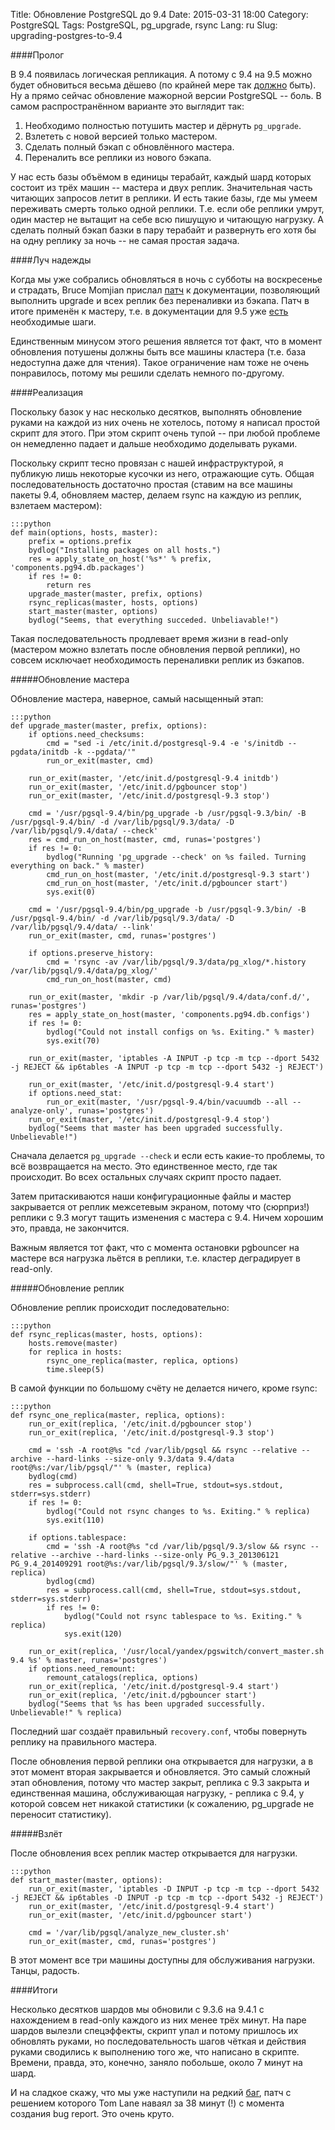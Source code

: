 Title: Обновление PostgreSQL до 9.4
Date: 2015-03-31 18:00
Category: PostgreSQL
Tags: PostgreSQL, pg_upgrade, rsync
Lang: ru
Slug: upgrading-postgres-to-9.4

####Пролог

В 9.4 появилась логическая репликация. А потому с 9.4 на 9.5 можно будет
обновиться весьма дёшево (по крайней мере так
[должно](https://wiki.postgresql.org/wiki/UDR_Online_Upgrade) быть). Ну а прямо
сейчас обновление мажорной версии PostgreSQL -- боль. В самом распространённом
варианте это выглядит так:

  1. Необходимо полностью потушить мастер и дёрнуть `pg_upgrade`.
  2. Взлететь с новой версией только мастером.
  3. Сделать полный бэкап с обновлённого мастера.
  4. Переналить все реплики из нового бэкапа.

У нас есть базы объёмом в единицы терабайт, каждый шард которых состоит из трёх
машин -- мастера и двух реплик. Значительная часть читающих запросов летит в
реплики. И есть такие базы, где мы умеем переживать смерть только одной реплики.
Т.е. если обе реплики умрут, один мастер не вытащит на себе всю пишущую и
читающую нагрузку. А сделать полный бэкап базки в пару терабайт и развернуть
его хотя бы на одну реплику за ночь -- не самая простая задача.

####Луч надежды

Когда мы уже собрались обновляться в ночь с субботы на воскресенье и страдать,
Bruce Momjian прислал
[патч](http://www.postgresql.org/message-id/20150219165755.GA18714@momjian.us)
к документации, позволяющий выполнить upgrade и всех реплик без переналивки из
бэкапа. Патч в итоге применён к мастеру, т.е. в документации для 9.5 уже
[есть](http://www.postgresql.org/docs/devel/static/pgupgrade.html) необходимые
шаги.

Единственным минусом этого решения является тот факт, что в момент обновления
потушены должны быть все машины кластера (т.е. база недоступна даже для чтения).
Такое ограничение нам тоже не очень понравилось, потому мы решили сделать
немного по-другому.

####Реализация

Поскольку базок у нас несколько десятков, выполнять обновление руками на каждой
из них очень не хотелось, потому я написал простой скрипт для этого. При этом
скрипт очень тупой -- при любой проблеме он немедленно падает и дальше необходимо
доделывать руками.

Поскольку скрипт тесно провязан с нашей инфраструктурой, я публикую лишь
некоторые кусочки из него, отражающие суть. Общая последовательность достаточно
простая (ставим на все машины пакеты 9.4, обновляем мастер, делаем rsync на
каждую из реплик, взлетаем мастером):

    :::python
    def main(options, hosts, master):
        prefix = options.prefix
        bydlog("Installing packages on all hosts.")
        res = apply_state_on_host('%s*' % prefix, 'components.pg94.db.packages')
        if res != 0:
            return res
        upgrade_master(master, prefix, options)
        rsync_replicas(master, hosts, options)
        start_master(master, options)
        bydlog("Seems, that everything succeded. Unbeliavable!")

Такая последовательность продлевает время жизни в read-only (мастером можно
взлетать после обновления первой реплики), но совсем исключает необходимость
переналивки реплик из бэкапов.

#####Обновление мастера

Обновление мастера, наверное, самый насыщенный этап:

    :::python
    def upgrade_master(master, prefix, options):
        if options.need_checksums:
            cmd = "sed -i /etc/init.d/postgresql-9.4 -e 's/initdb --pgdata/initdb -k --pgdata/'"
            run_or_exit(master, cmd)

        run_or_exit(master, '/etc/init.d/postgresql-9.4 initdb')
        run_or_exit(master, '/etc/init.d/pgbouncer stop')
        run_or_exit(master, '/etc/init.d/postgresql-9.3 stop')

        cmd = '/usr/pgsql-9.4/bin/pg_upgrade -b /usr/pgsql-9.3/bin/ -B /usr/pgsql-9.4/bin/ -d /var/lib/pgsql/9.3/data/ -D /var/lib/pgsql/9.4/data/ --check'
        res = cmd_run_on_host(master, cmd, runas='postgres')
        if res != 0:
            bydlog("Running 'pg_upgrade --check' on %s failed. Turning everything on back." % master)
            cmd_run_on_host(master, '/etc/init.d/postgresql-9.3 start')
            cmd_run_on_host(master, '/etc/init.d/pgbouncer start')
            sys.exit(0)

        cmd = '/usr/pgsql-9.4/bin/pg_upgrade -b /usr/pgsql-9.3/bin/ -B /usr/pgsql-9.4/bin/ -d /var/lib/pgsql/9.3/data/ -D /var/lib/pgsql/9.4/data/ --link'
        run_or_exit(master, cmd, runas='postgres')

        if options.preserve_history:
            cmd = 'rsync -av /var/lib/pgsql/9.3/data/pg_xlog/*.history /var/lib/pgsql/9.4/data/pg_xlog/'
            cmd_run_on_host(master, cmd)

        run_or_exit(master, 'mkdir -p /var/lib/pgsql/9.4/data/conf.d/', runas='postgres')
        res = apply_state_on_host(master, 'components.pg94.db.configs')
        if res != 0:
            bydlog("Could not install configs on %s. Exiting." % master)
            sys.exit(70)

        run_or_exit(master, 'iptables -A INPUT -p tcp -m tcp --dport 5432 -j REJECT && ip6tables -A INPUT -p tcp -m tcp --dport 5432 -j REJECT')

        run_or_exit(master, '/etc/init.d/postgresql-9.4 start')
        if options.need_stat:
            run_or_exit(master, '/usr/pgsql-9.4/bin/vacuumdb --all --analyze-only', runas='postgres')
        run_or_exit(master, '/etc/init.d/postgresql-9.4 stop')
        bydlog("Seems that master has been upgraded successfully. Unbelievable!")

Сначала делается `pg_upgrade --check` и если есть какие-то проблемы, то всё
возвращается на место. Это единственное место, где так происходит. Во всех
остальных случаях скрипт просто падает.

Затем притаскиваются наши конфигурационные файлы и мастер закрывается от реплик
межсетевым экраном, потому что (сюрприз!) реплики с 9.3 могут тащить изменения
с мастера с 9.4. Ничем хорошим это, правда, не закончится.

Важным является тот факт, что с момента остановки pgbouncer на мастере вся
нагрузка льётся в реплики, т.е. кластер деградирует в read-only.

#####Обновление реплик

Обновление реплик происходит последовательно:

    :::python
    def rsync_replicas(master, hosts, options):
        hosts.remove(master)
        for replica in hosts:
            rsync_one_replica(master, replica, options)
            time.sleep(5)

В самой функции по большому счёту не делается ничего, кроме rsynс:

    :::python
    def rsync_one_replica(master, replica, options):
        run_or_exit(replica, '/etc/init.d/pgbouncer stop')
        run_or_exit(replica, '/etc/init.d/postgresql-9.3 stop')

        cmd = 'ssh -A root@%s "cd /var/lib/pgsql && rsync --relative --archive --hard-links --size-only 9.3/data 9.4/data root@%s:/var/lib/pgsql/"' % (master, replica)
        bydlog(cmd)
        res = subprocess.call(cmd, shell=True, stdout=sys.stdout, stderr=sys.stderr)
        if res != 0:
            bydlog("Could not rsync changes to %s. Exiting." % replica)
            sys.exit(110)

        if options.tablespace:
            cmd = 'ssh -A root@%s "cd /var/lib/pgsql/9.3/slow && rsync --relative --archive --hard-links --size-only PG_9.3_201306121 PG_9.4_201409291 root@%s:/var/lib/pgsql/9.3/slow/"' % (master, replica)
            bydlog(cmd)
            res = subprocess.call(cmd, shell=True, stdout=sys.stdout, stderr=sys.stderr)
            if res != 0:
                bydlog("Could not rsync tablespace to %s. Exiting." % replica)
                sys.exit(120)

        run_or_exit(replica, '/usr/local/yandex/pgswitch/convert_master.sh 9.4 %s' % master, runas='postgres')
        if options.need_remount:
            remount_catalogs(replica, options)
        run_or_exit(replica, '/etc/init.d/postgresql-9.4 start')
        run_or_exit(replica, '/etc/init.d/pgbouncer start')
        bydlog("Seems that %s has been upgraded successfully. Unbelievable!" % replica)

Последний шаг создаёт правильный `recovery.conf`, чтобы повернуть реплику на
правильного мастера.

После обновления первой реплики она открывается для нагрузки, а в этот момент
вторая закрывается и обновляется. Это самый сложный этап обновления, потому что
мастер закрыт, реплика с 9.3 закрыта и единственная машина, обслуживающая
нагрузку, - реплика с 9.4, у которой совсем нет никакой статистики (к
сожалению, pg_upgrade не переносит статистику).

#####Взлёт

После обновления всех реплик мастер открывается для нагрузки.

    :::python
    def start_master(master, options):
        run_or_exit(master, 'iptables -D INPUT -p tcp -m tcp --dport 5432 -j REJECT && ip6tables -D INPUT -p tcp -m tcp --dport 5432 -j REJECT')
        run_or_exit(master, '/etc/init.d/postgresql-9.4 start')
        run_or_exit(master, '/etc/init.d/pgbouncer start')

        cmd = '/var/lib/pgsql/analyze_new_cluster.sh'
        run_or_exit(master, cmd, runas='postgres')

В этот момент все три машины доступны для обслуживания нагрузки. Танцы,
радость.

####Итоги

Несколько десятков шардов мы обновили с 9.3.6 на 9.4.1 с нахождением в read-only
каждого из них менее трёх минут. На паре шардов вылезли спецэффекты, скрипт упал
и потому пришлось их обновлять руками, но последовательность шагов чёткая и
действия руками сводились к выполнению того же, что написано в скрипте. Времени,
правда, это, конечно, заняло побольше, около 7 минут на шард.

И на сладкое скажу, что мы уже наступили на редкий
[баг](http://www.postgresql.org/message-id/20150330162247.2492.923@wrigleys.postgresql.org),
патч с решением которого Tom Lane наваял за 38 минут (!) с момента создания bug
report. Это очень круто.
